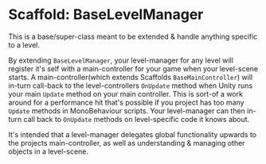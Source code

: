 # Scaffold: BaseLevelManager #

This is a base/super-class meant to be extended & handle anything specific to a level. 

By extending `BaseLevelManager`, your level-manager for any level will register it's self with a main-controller for your game when your level-scene starts. A main-controller(which extends Scaffolds `BaseMainController`) will in-turn call-back to the level-controllers `OnUpdate` method when Unity runs your main `Update` method on your main controller. This is sort-of a work around for a performance hit that's possible if you project has too many `Update` methods in MonoBehaviour scripts. Your level-manager can then in-turn call back to `OnUpdate` methods on level-specific code it knows about. 

It's intended that a level-manager delegates global functionality upwards to the projects main-controller, as well as understanding & managing other objects in a level-scene. 
